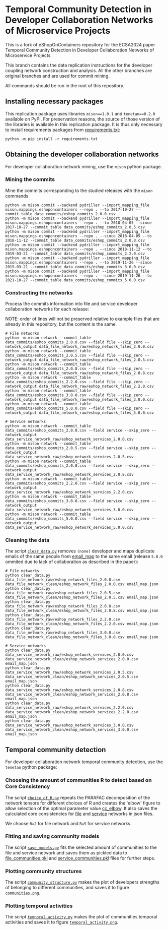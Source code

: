 # Temporal Community Detection in Developer Collaboration Networks of Microservice Projects

This is a fork of eShopOnContainers repository for the ECSA2024 paper Temporal Community Detection in Developer Collaboration
Networks of Microservice Projects.

This branch contains the data replication instructions for the developer coupling network construction and analysis.
All the other branches are original branches and are used for commit mining.

All commands should be run in the root of this repository.

## Installing necessary packages

This replication package uses libraries `mison==1.0.1` and `tenetan==0.2.0` available on PyPI.
For preservation reasons, the source of those version of the libraries is available in this replication package.
It is thus only necessary to install requirements packages from [requirements.txt](requirements.txt):

```shell
python -m pip install -r requirements.txt
```

## Obtaining the developer collaboration networks

For developer collaboration network mining, use the `mison` python package.

### Mining the commits

Mine the commits corresponding to the studied releases with the `mison` commands

```shell
python -m mison commit --backend pydriller --import_mapping_file mison.mappings.eshoponcontainers --repo . --to 2017-10-27 --commit_table data_commits/eshop_commits_2.0.0.csv
python -m mison commit --backend pydriller --import_mapping_file mison.mappings.eshoponcontainers --repo . --to 2018-04-05 --since 2017-10-27 --commit_table data_commits/eshop_commits_2.0.5.csv
python -m mison commit --backend pydriller --import_mapping_file mison.mappings.eshoponcontainers --repo . --since 2018-04-05 --to 2018-11-12 --commit_table data_commits/eshop_commits_2.0.8.csv
python -m mison commit --backend pydriller --import_mapping_file mison.mappings.eshoponcontainers --repo . --since 2018-11-12 --to 2019-03-21 --commit_table data_commits/eshop_commits_2.2.0.csv
python -m mison commit --backend pydriller --import_mapping_file mison.mappings.eshoponcontainers --repo . --to 2019-11-26 --since 2019-03-21 --commit_table data_commits/eshop_commits_3.0.0.csv
python -m mison commit --backend pydriller --import_mapping_file mison.mappings.eshoponcontainers --repo . --since 2019-11-26 --to 2021-10-27 --commit_table data_commits/eshop_commits_5.0.0.csv
```

### Constructing the networks

Process the commits information into file and service developer collaboration networks for each release:

NOTE: order of lines will not be preserved relative to example files that are already in this repository, but the content is the same.

```shell
# File networks
python -m mison network --commit_table data_commits/eshop_commits_2.0.0.csv --field file --skip_zero --network_output data_file_network_raw/eshop_network_files_2.0.0.csv
python -m mison network --commit_table data_commits/eshop_commits_2.0.5.csv --field file --skip_zero --network_output data_file_network_raw/eshop_network_files_2.0.5.csv
python -m mison network --commit_table data_commits/eshop_commits_2.0.8.csv --field file --skip_zero --network_output data_file_network_raw/eshop_network_files_2.0.8.csv
python -m mison network --commit_table data_commits/eshop_commits_2.2.0.csv --field file --skip_zero --network_output data_file_network_raw/eshop_network_files_2.2.0.csv
python -m mison network --commit_table data_commits/eshop_commits_3.0.0.csv --field file --skip_zero --network_output data_file_network_raw/eshop_network_files_3.0.0.csv
python -m mison network --commit_table data_commits/eshop_commits_5.0.0.csv --field file --skip_zero --network_output data_file_network_raw/eshop_network_files_5.0.0.csv

# Service networks
python -m mison network --commit_table data_commits/eshop_commits_2.0.0.csv --field service --skip_zero --network_output data_service_network_raw/eshop_network_services_2.0.0.csv
python -m mison network --commit_table data_commits/eshop_commits_2.0.5.csv --field service --skip_zero --network_output data_service_network_raw/eshop_network_services_2.0.5.csv
python -m mison network --commit_table data_commits/eshop_commits_2.0.8.csv --field service --skip_zero --network_output data_service_network_raw/eshop_network_services_2.0.8.csv
python -m mison network --commit_table data_commits/eshop_commits_2.2.0.csv --field service --skip_zero --network_output data_service_network_raw/eshop_network_services_2.2.0.csv
python -m mison network --commit_table data_commits/eshop_commits_3.0.0.csv --field service --skip_zero --network_output data_service_network_raw/eshop_network_services_3.0.0.csv
python -m mison network --commit_table data_commits/eshop_commits_5.0.0.csv --field service --skip_zero --network_output data_service_network_raw/eshop_network_services_5.0.0.csv
```

### Cleaning the data

The script [`clear_data.py`](clear_data.py) removes `(none)` developer and maps duplicate emails of the same people
from [email_map](email_map.json) to the same email (release `5.0.0` ommited due to lack of collaboration as described in the paper):

```shell
# File networks
python clear_data.py data_file_network_raw/eshop_network_files_2.0.0.csv data_file_network_clean/eshop_network_files_2.0.0.csv email_map.json
python clear_data.py data_file_network_raw/eshop_network_files_2.0.5.csv data_file_network_clean/eshop_network_files_2.0.5.csv email_map.json
python clear_data.py data_file_network_raw/eshop_network_files_2.0.8.csv data_file_network_clean/eshop_network_files_2.0.8.csv email_map.json
python clear_data.py data_file_network_raw/eshop_network_files_2.2.0.csv data_file_network_clean/eshop_network_files_2.2.0.csv email_map.json
python clear_data.py data_file_network_raw/eshop_network_files_3.0.0.csv data_file_network_clean/eshop_network_files_3.0.0.csv email_map.json

# Service networks
python clear_data.py data_service_network_raw/eshop_network_services_2.0.0.csv data_service_network_clean/eshop_network_services_2.0.0.csv email_map.json
python clear_data.py data_service_network_raw/eshop_network_services_2.0.5.csv data_service_network_clean/eshop_network_services_2.0.5.csv email_map.json
python clear_data.py data_service_network_raw/eshop_network_services_2.0.8.csv data_service_network_clean/eshop_network_services_2.0.8.csv email_map.json
python clear_data.py data_service_network_raw/eshop_network_services_2.2.0.csv data_service_network_clean/eshop_network_services_2.2.0.csv email_map.json
python clear_data.py data_service_network_raw/eshop_network_services_3.0.0.csv data_service_network_clean/eshop_network_services_3.0.0.csv email_map.json
```

## Temporal community detection

For developer collaboration network temporal community detection, use the `tenetan` python package:

### Choosing the amount of communities R to detect based on Core Consistency

The script [`choice_of_R.py`](choice_of_R.py) repeats the PARAFAC decomposition of the network tensors for different choices of R 
 and creates the 'elbow' figure to allow selection of the optimal parameter value [cc_elbow](cc_elbow.png).
It also saves the calculated core consistencies for [file](core_consistency_file_network_ncomm_max_6.json)
and [service](core_consistency_service_network_ncomm_max_6.json) networks in json files.

We choose `R=2` for file network and `R=5` for service networks.


### Fitting and saving community models

The script [`save_models.py`](save_models.py) fits the selected amount of communities to the file and service network
and saves them as pickled data to [file_communities.pkl](file_communities.pkl) and [service_communities.pkl](service_communities.pkl)
files for further steps.


### Plotting community structures

The script [`community_structure.py`](community_structure.py) makes the plot of developers strengths of belonging to different communities,
and saves it to figure [`communities.png`](communities.png).


### Plotting temporal activities

The script [`temporal_activity.py`](temporal_activity.py) makes the plot of communities temporal activities and saves it
to figure [`temporal_activity.png`](temporal_activity.png).